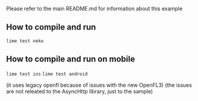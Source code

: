 Please refer to the main README.md for information about this example

## How to compile and run

``lime test neko``

## How to compile and run on mobile

``lime test ios``
``lime test android``

(it uses legacy openfl because of issues with the new OpenFL3)
(the issues are not releated to the AsyncHttp library, just to the sample)
